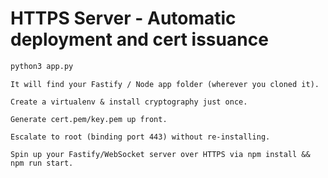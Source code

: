 # HTTPS Server - Automatic deployment and cert issuance

```bash
python3 app.py
```


    It will find your Fastify / Node app folder (wherever you cloned it).

    Create a virtualenv & install cryptography just once.

    Generate cert.pem/key.pem up front.

    Escalate to root (binding port 443) without re-installing.

    Spin up your Fastify/WebSocket server over HTTPS via npm install && npm run start.

